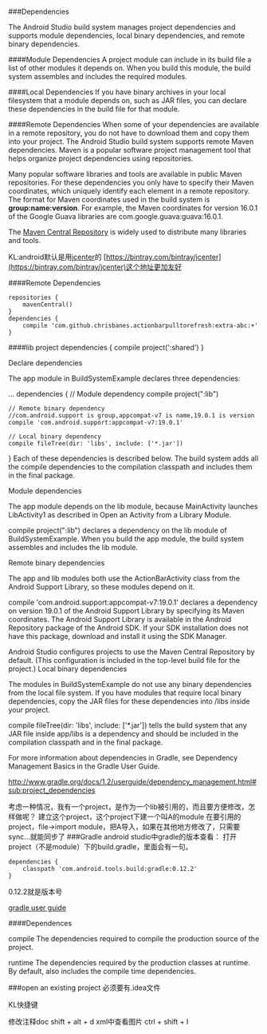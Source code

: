 ###Dependencies

The Android Studio build system manages project dependencies and supports module dependencies, local binary dependencies, and remote binary dependencies.

####Module Dependencies
A project module can include in its build file a list of other modules it depends on. When you build this module, the build system assembles and includes the required modules.

####Local Dependencies
If you have binary archives in your local filesystem that a module depends on, such as JAR files, you can declare these dependencies in the build file for that module.

####Remote Dependencies
When some of your dependencies are available in a remote repository, you do not have to download them and copy them into your project. The Android Studio build system supports remote Maven dependencies. Maven is a popular software project management tool that helps organize project dependencies using repositories.

Many popular software libraries and tools are available in public Maven repositories. For these dependencies you only have to specify their Maven coordinates, which uniquely identify each element in a remote repository. The format for Maven coordinates used in the build system is **group:name:version**. For example, the Maven coordinates for version 16.0.1 of the Google Guava libraries are com.google.guava:guava:16.0.1.

The [Maven Central Repository](http://search.maven.org/) is widely used to distribute many libraries and tools.

KL:android默认是用[jcenter](http://jcenter.bintray.com/)的
[https://bintray.com/bintray/jcenter](https://bintray.com/bintray/jcenter)这个地址更加友好

####Remote Dependencies

	repositories {
    	mavenCentral()
	}
	dependencies {
		compile 'com.github.chrisbanes.actionbarpulltorefresh:extra-abc:+'
	}
####lib project
	dependencies {
    compile project(':shared')
	}

Declare dependencies

The app module in BuildSystemExample declares three dependencies:

...
dependencies {
    // Module dependency
    compile project(":lib")

    // Remote binary dependency
	//com.android.support is group,appcompat-v7 is name,19.0.1 is version
    compile 'com.android.support:appcompat-v7:19.0.1'

    // Local binary dependency
    compile fileTree(dir: 'libs', include: ['*.jar'])
}
Each of these dependencies is described below. The build system adds all the compile dependencies to the compilation classpath and includes them in the final package.

Module dependencies

The app module depends on the lib module, because MainActivity launches LibActivity1 as described in Open an Activity from a Library Module.

compile project(":lib") declares a dependency on the lib module of BuildSystemExample. When you build the app module, the build system assembles and includes the lib module.

Remote binary dependencies

The app and lib modules both use the ActionBarActivity class from the Android Support Library, so these modules depend on it.

compile 'com.android.support:appcompat-v7:19.0.1' declares a dependency on version 19.0.1 of the Android Support Library by specifying its Maven coordinates. The Android Support Library is available in the Android Repository package of the Android SDK. If your SDK installation does not have this package, download and install it using the SDK Manager.

Android Studio configures projects to use the Maven Central Repository by default. (This configuration is included in the top-level build file for the project.)
Local binary dependencies

The modules in BuildSystemExample do not use any binary dependencies from the local file system. If you have modules that require local binary dependencies, copy the JAR files for these dependencies into <moduleName>/libs inside your project.

compile fileTree(dir: 'libs', include: ['*.jar']) tells the build system that any JAR file inside app/libs is a dependency and should be included in the compilation classpath and in the final package.

For more information about dependencies in Gradle, see Dependency Management Basics in the Gradle User Guide.

http://www.gradle.org/docs/1.2/userguide/dependency_management.html#sub:project_dependencies

考虑一种情况，我有一个project，是作为一个lib被引用的，而且要方便修改，怎样做呢？
建立这个project，这个project下建一个叫A的module
在要引用的project，file->import module，把A导入，如果在其他地方修改了，只需要sync...就能同步了
###Gradle
android studio中gradle的版本查看：
打开project（不是module）下的build.gradle，里面会有一句。

 	dependencies {
        classpath 'com.android.tools.build:gradle:0.12.2'
	}
0.12.2就是版本号

[gradle user guide](http://www.gradle.org/docs/1.2/userguide/userguide.html)

####Dependences

compile
The dependencies required to compile the production source of the project.

runtime
The dependencies required by the production classes at runtime. By default, also includes the compile time dependencies.


###open an existing project
必须要有.idea文件


KL快捷键

修改注释doc shift + alt + d
xml中查看图片 ctrl + shift + I